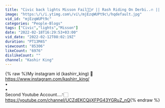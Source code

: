 ```yaml
---
title: "Civic back lights Misson Fail🙅🏻‍♂️ || Rash Riding On Derbi..🔥 || City Exaust🔥"
image: "https:\/\/i.ytimg.com\/vi\/mjEzqWUPt9c\/hqdefault.jpg"
vid_id: "mjEzqWUPt9c"
categories: "People-Blogs"
tags: ["Civic","lights","Misson"]
date: "2022-02-18T16:29:53+03:00"
vid_date: "2022-02-12T08:02:19Z"
duration: "PT13M4S"
viewcount: "85306"
likeCount: "6976"
dislikeCount: ""
channel: "Kashir King"
---
```

{% raw %}My instagram id (kashirr_king) 🔱<br /><a rel="nofollow" target="blank" href="https://www.instagram.com/kashirr_king/">https://www.instagram.com/kashirr_king/</a><br />•<br />•<br />Second Youtube Account....👇🏻<br /><a rel="nofollow" target="blank" href="https://youtube.com/channel/UCZdEKCQijXFPG43YGRuZ_nQ">https://youtube.com/channel/UCZdEKCQijXFPG43YGRuZ_nQ</a>{% endraw %}

